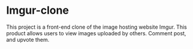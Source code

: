 # Imgur-clone

This project is a front-end clone of the image hosting website Imgur. This product allows users to view images uploaded by others. Comment post, and upvote them.
